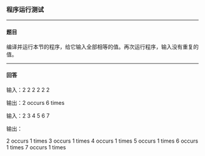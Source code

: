 ### 程序运行测试
***
#### 题目
编译并运行本节的程序，给它输入全部相等的值。再次运行程序，输入没有重复的值。

***
#### 回答
输入：2 2 2 2 2 2 

输出：2 occurs 6 times



输入：2 3 4 5 6 7

输出：

2 occurs 1 times
3 occurs 1 times
4 occurs 1 times
5 occurs 1 times
6 occurs 1 times
7 occurs 1 times

